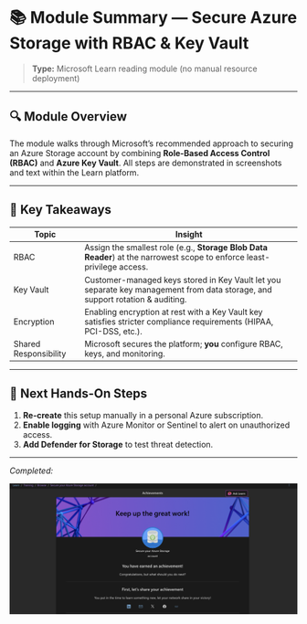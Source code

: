 # 📚 Module Summary — Secure Azure Storage with RBAC & Key Vault

> **Type:** Microsoft Learn reading module (no manual resource deployment)

---

## 🔍 Module Overview
The module walks through Microsoft’s recommended approach to securing an Azure Storage account by combining **Role-Based Access Control (RBAC)** and **Azure Key Vault**. All steps are demonstrated in screenshots and text within the Learn platform.

---

## 🧠 Key Takeaways
| Topic | Insight |
|-------|---------|
| RBAC | Assign the smallest role (e.g., **Storage Blob Data Reader**) at the narrowest scope to enforce least-privilege access. |
| Key Vault | Customer-managed keys stored in Key Vault let you separate key management from data storage, and support rotation & auditing. |
| Encryption | Enabling encryption at rest with a Key Vault key satisfies stricter compliance requirements (HIPAA, PCI-DSS, etc.). |
| Shared Responsibility | Microsoft secures the platform; **you** configure RBAC, keys, and monitoring. |

---

## 🚀 Next Hands-On Steps
1. **Re-create** this setup manually in a personal Azure subscription.
2. **Enable logging** with Azure Monitor or Sentinel to alert on unauthorized access.
3. **Add Defender for Storage** to test threat detection.

---

*Completed:*

![Completion Badge](./screenshots/module-complete.png)
